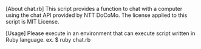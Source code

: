[About chat.rb]
This script provides a function to chat with a computer using the chat API provided by NTT DoCoMo.
The license applied to this script is MIT License.

[Usage]
Please execute in an environment that can execute script written in Ruby language.
ex. $ ruby chat.rb
